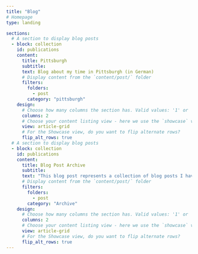 ```yaml
---
title: "Blog"
# Homepage
type: landing

sections:
  # A section to display blog posts
  - block: collection
    id: publications
    content:
      title: Pittsburgh
      subtitle: 
      text: Blog about my time in Pittsburgh (in German)
      # Display content from the `content/post/` folder
      filters:
        folders:
          - post
        category: "pittsburgh"
    design:
      # Choose how many columns the section has. Valid values: '1' or '2'.
      columns: 2
      # Choose your content listing view - here we use the `showcase` view
      view: article-grid
      # For the Showcase view, do you want to flip alternate rows?
      flip_alt_rows: true
  # A section to display blog posts
  - block: collection
    id: publications
    content:
      title: Blog Post Archive
      subtitle: 
      text: "This blog post represents a collection of blog posts I have written in various blogs and on various platforms since the year 2011. I now keep those blog posts here as a sort of *thought archive* and might extend them with further thoughts as I go along. I have put these blog posts here *as is* -- without any (sometimes badly needed) spell checks, censorship or commentary. Current opinions may (significantly) deviate from the opinions expressed here."
      # Display content from the `content/post/` folder
      filters:
        folders:
          - post
        category: "Archive"
    design:
      # Choose how many columns the section has. Valid values: '1' or '2'.
      columns: 2
      # Choose your content listing view - here we use the `showcase` view
      view: article-grid
      # For the Showcase view, do you want to flip alternate rows?
      flip_alt_rows: true
---
```

